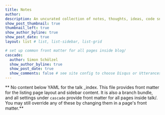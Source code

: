 ```yaml
---
title: Notes
author: 
description: An uncurated collection of notes, thoughts, ideas, code snippets, and TILs (*Today I Learned*) to keep, remember, revisit, learn, share, expand, and enjoy.
show_post_thumbnail: true
thumbnail_left: true
show_author_byline: true
show_post_date: true
layout: list # list, list-sidebar, list-grid

# set up common front matter for all pages inside blog/
cascade:
  author: Simon Schölzel
  show_author_byline: true
  show_post_date: true
  show_comments: false # see site config to choose Disqus or Utterances
---
```


** No content below YAML for the talk _index. This file provides front matter for the listing page layout and sidebar content. It is also a branch bundle, and all settings under `cascade` provide front matter for all pages inside talk/. You may still override any of these by changing them in a page's front matter.**
